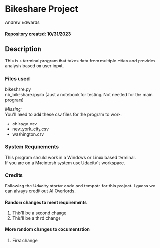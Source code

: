# Bikeshare Project
Andrew Edwards
#### Repository created: 10/31/2023

## Description
This is a terminal program that takes data from multiple cities and provides analysis based on user input. 

### Files used
bikeshare.py  
nb_bikeshare.ipynb (Just a notebook for testing. Not needed for the main program)

_Missing:_  
You'll need to add these csv files for the program to work: 
- chicago.csv  
- new_york_city.csv
- washington.csv

### System Requirements
This program should work in a Windows or Linux based terminal.  
If you are on a Macintosh system use Udacity's workspace. 

### Credits
Following the Udacity starter code and tempate for this project. 
I guess we can always credit out AI Overlords. 

#### Random changes to meet requirements
1. This'll be a second change
2. This'll be a third change

#### More random changes to documentation
1. First change

